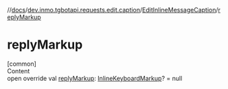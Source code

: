 //[docs](../../../index.md)/[dev.inmo.tgbotapi.requests.edit.caption](../index.md)/[EditInlineMessageCaption](index.md)/[replyMarkup](reply-markup.md)



# replyMarkup  
[common]  
Content  
open override val [replyMarkup](reply-markup.md): [InlineKeyboardMarkup](../../dev.inmo.tgbotapi.types.buttons/-inline-keyboard-markup/index.md)? = null  



